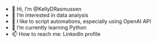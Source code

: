 - 👋 Hi, I’m @KellyDRasmussen
- 👀 I’m interested in data analysis
- 🤖 I like to script automations, especially using OpenAI API 
- 🌱 I’m currently learning Python
- 📫 How to reach me: LinkedIn profile

<!---
KellyDRasmussen/KellyDRasmussen is a ✨ special ✨ repository because its `README.md` (this file) appears on your GitHub profile.
You can click the Preview link to take a look at your changes.
--->
